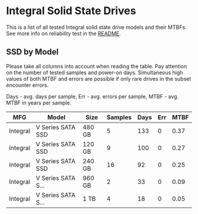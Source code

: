 Integral Solid State Drives
===========================

This is a list of all tested Integral solid state drive models and their MTBFs. See
more info on reliability test in the [README](https://github.com/linuxhw/SMART).

SSD by Model
------------

Please take all columns into account when reading the table. Pay attention on the
number of tested samples and power-on days. Simultaneous high values of both MTBF
and errors are possible if only rare drives in the subset encounter errors.

Days - avg. days per sample,
Err  - avg. errors per sample,
MTBF - avg. MTBF in years per sample.

| MFG       | Model              | Size   | Samples | Days  | Err   | MTBF |
|-----------|--------------------|--------|---------|-------|-------|------|
| Integral  | V Series SATA SSD  | 480 GB | 5       | 133   | 0     | 0.37   |
| Integral  | V Series SATA SSD  | 120 GB | 9       | 100   | 0     | 0.27   |
| Integral  | V Series SATA SSD  | 240 GB | 16      | 92    | 0     | 0.25   |
| Integral  | V Series SATA S... | 960 GB | 2       | 33    | 0     | 0.09   |
| Integral  | V Series SATA S... | 1 TB   | 4       | 18    | 0     | 0.05   |
